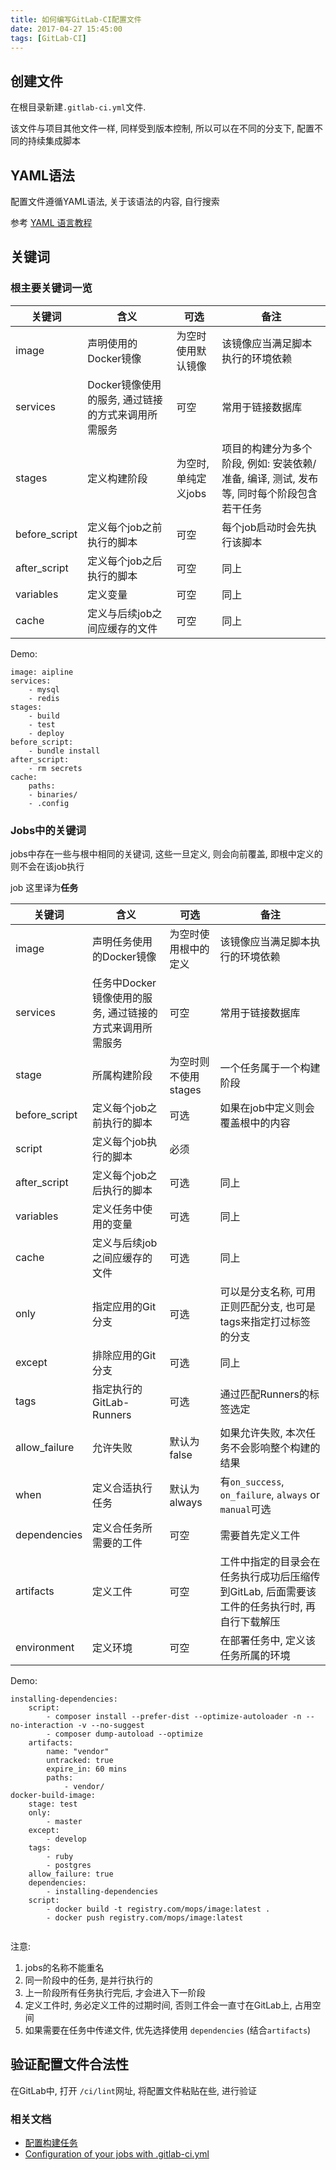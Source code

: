 ```yaml
---
title: 如何编写GitLab-CI配置文件
date: 2017-04-27 15:45:00
tags: [GitLab-CI]
---
```


## 创建文件

在根目录新建`.gitlab-ci.yml`文件.

该文件与项目其他文件一样, 同样受到版本控制, 所以可以在不同的分支下, 配置不同的持续集成脚本

## YAML语法

配置文件遵循YAML语法, 关于该语法的内容, 自行搜索

参考 [YAML 语言教程](http://www.ruanyifeng.com/blog/2016/07/yaml.html)

## 关键词

### 根主要关键词一览

| 关键词  | 含义  | 可选  | 备注 |
|---|---|---|---|
| image | 声明使用的Docker镜像  | 为空时使用默认镜像 |  该镜像应当满足脚本执行的环境依赖 |
| services  | Docker镜像使用的服务, 通过链接的方式来调用所需服务  | 可空  | 常用于链接数据库  |
| stages  | 定义构建阶段  | 为空时, 单纯定义jobs  |  项目的构建分为多个阶段, 例如: 安装依赖/准备, 编译, 测试, 发布等, 同时每个阶段包含若干任务 |
| before_script  | 定义每个job之前执行的脚本  | 可空  | 每个job启动时会先执行该脚本 |
| after_script  | 定义每个job之后执行的脚本  | 可空  | 同上 |
| variables  | 定义变量  | 可空  | 同上 |
| cache  | 定义与后续job之间应缓存的文件  | 可空  | 同上 |


Demo:

```
image: aipline
services:
    - mysql
    - redis
stages:
    - build
    - test
    - deploy
before_script:
    - bundle install  
after_script:
    - rm secrets
cache:
    paths:
    - binaries/
    - .config
```


### Jobs中的关键词

jobs中存在一些与根中相同的关键词, 这些一旦定义, 则会向前覆盖, 即根中定义的则不会在该job执行

job 这里译为**任务**

| 关键词  | 含义  | 可选  | 备注 |
|---|---|---|---|
| image | 声明任务使用的Docker镜像  | 为空时使用根中的定义 |  该镜像应当满足脚本执行的环境依赖 |
| services  | 任务中Docker镜像使用的服务, 通过链接的方式来调用所需服务  | 可空  | 常用于链接数据库  |
| stage  | 所属构建阶段  | 为空时则不使用stages  | 一个任务属于一个构建阶段 |
| before_script  | 定义每个job之前执行的脚本  | 可选  | 如果在job中定义则会覆盖根中的内容 |
| script  | 定义每个job执行的脚本  | 必须  |  |
| after_script  | 定义每个job之后执行的脚本  | 可选  | 同上 |
| variables  | 定义任务中使用的变量  | 可选  | 同上 |
| cache  | 定义与后续job之间应缓存的文件  | 可选  | 同上 |
| only  | 指定应用的Git分支  | 可选  | 可以是分支名称, 可用正则匹配分支, 也可是tags来指定打过标签的分支 |
| except  | 排除应用的Git分支  | 可选  | 同上 |
| tags  | 指定执行的GitLab-Runners  | 可选  | 通过匹配Runners的标签选定 |
| allow_failure  | 允许失败  | 默认为false  | 如果允许失败, 本次任务不会影响整个构建的结果  |
| when  | 定义合适执行任务  | 默认为always  | 有`on_success`, `on_failure`, `always` or `manual`可选  |
| dependencies  | 定义合任务所需要的工件  | 可空  | 需要首先定义工件  |
| artifacts  | 定义工件  | 可空  | 工件中指定的目录会在任务执行成功后压缩传到GitLab, 后面需要该工件的任务执行时, 再自行下载解压  |
| environment  | 定义环境  | 可空  | 在部署任务中, 定义该任务所属的环境  |

Demo:

```
installing-dependencies:
    script:
        - composer install --prefer-dist --optimize-autoloader -n --no-interaction -v --no-suggest
        - composer dump-autoload --optimize
    artifacts:
        name: "vendor"
        untracked: true
        expire_in: 60 mins
        paths:
            - vendor/    
docker-build-image:    
    stage: test
    only:
        - master
    except:
        - develop
    tags:
        - ruby
        - postgres
    allow_failure: true
    dependencies:
        - installing-dependencies
    script:        
        - docker build -t registry.com/mops/image:latest .
        - docker push registry.com/mops/image:latest 
         
```

注意:

 1. jobs的名称不能重名
 2. 同一阶段中的任务, 是并行执行的
 3. 上一阶段所有任务执行完后, 才会进入下一阶段
 4. 定义工件时, 务必定义工件的过期时间, 否则工件会一直寸在GitLab上, 占用空间
 5. 如果需要在任务中传递文件, 优先选择使用 `dependencies` (结合`artifacts`)
 
 

## 验证配置文件合法性

在GitLab中, 打开 `/ci/lint`网址, 将配置文件粘贴在些, 进行验证

### 相关文档 

+ [配置构建任务](https://docs.gitlab.com.cn/ce/ci/yaml/README.html)
+ [Configuration of your jobs with .gitlab-ci.yml](https://docs.gitlab.com/ce/ci/yaml/README.html)


